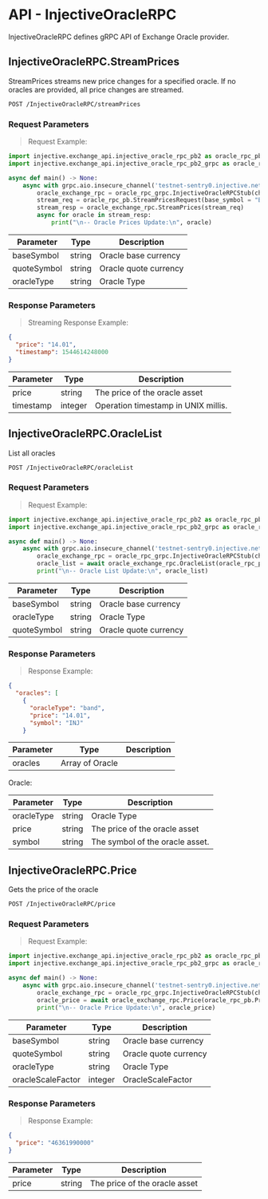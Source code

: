 # API - InjectiveOracleRPC
InjectiveOracleRPC defines gRPC API of Exchange Oracle provider.


## InjectiveOracleRPC.StreamPrices

StreamPrices streams new price changes for a specified oracle. If no oracles are provided, all price changes are streamed.

`POST /InjectiveOracleRPC/streamPrices`

### Request Parameters
> Request Example:

``` python
import injective.exchange_api.injective_oracle_rpc_pb2 as oracle_rpc_pb
import injective.exchange_api.injective_oracle_rpc_pb2_grpc as oracle_rpc_grpc

async def main() -> None:
    async with grpc.aio.insecure_channel('testnet-sentry0.injective.network:9910') as channel:
        oracle_exchange_rpc = oracle_rpc_grpc.InjectiveOracleRPCStub(channel)
        stream_req = oracle_rpc_pb.StreamPricesRequest(base_symbol = "BTC", quote_symbol = "USD", oracle_type = "coinbase")
        stream_resp = oracle_exchange_rpc.StreamPrices(stream_req)
        async for oracle in stream_resp:
            print("\n-- Oracle Prices Update:\n", oracle)
```

|Parameter|Type|Description|
|----|----|----|
|baseSymbol|string|Oracle base currency|
|quoteSymbol|string|Oracle quote currency|
|oracleType|string|Oracle Type|


### Response Parameters
> Streaming Response Example:

``` json
{
  "price": "14.01",
  "timestamp": 1544614248000
}
```

|Parameter|Type|Description|
|----|----|----|
|price|string|The price of the oracle asset|
|timestamp|integer|Operation timestamp in UNIX millis.|



## InjectiveOracleRPC.OracleList

List all oracles

`POST /InjectiveOracleRPC/oracleList`

### Request Parameters
> Request Example:

``` python
import injective.exchange_api.injective_oracle_rpc_pb2 as oracle_rpc_pb
import injective.exchange_api.injective_oracle_rpc_pb2_grpc as oracle_rpc_grpc

async def main() -> None:
    async with grpc.aio.insecure_channel('testnet-sentry0.injective.network:9910') as channel:
        oracle_exchange_rpc = oracle_rpc_grpc.InjectiveOracleRPCStub(channel)
        oracle_list = await oracle_exchange_rpc.OracleList(oracle_rpc_pb.OracleListRequest())
        print("\n-- Oracle List Update:\n", oracle_list)
```

|Parameter|Type|Description|
|----|----|----|
|baseSymbol|string|Oracle base currency|
|oracleType|string|Oracle Type|
|quoteSymbol|string|Oracle quote currency|


### Response Parameters
> Response Example:

``` json
{
  "oracles": [
    {
      "oracleType": "band",
      "price": "14.01",
      "symbol": "INJ"
    }
```

|Parameter|Type|Description|
|----|----|----|
|oracles|Array of Oracle||

Oracle:

|Parameter|Type|Description|
|----|----|----|
|oracleType|string|Oracle Type|
|price|string|The price of the oracle asset|
|symbol|string|The symbol of the oracle asset.|


## InjectiveOracleRPC.Price

Gets the price of the oracle

`POST /InjectiveOracleRPC/price`

### Request Parameters
> Request Example:

``` python
import injective.exchange_api.injective_oracle_rpc_pb2 as oracle_rpc_pb
import injective.exchange_api.injective_oracle_rpc_pb2_grpc as oracle_rpc_grpc

async def main() -> None:
    async with grpc.aio.insecure_channel('testnet-sentry0.injective.network:9910') as channel:
        oracle_exchange_rpc = oracle_rpc_grpc.InjectiveOracleRPCStub(channel)
        oracle_price = await oracle_exchange_rpc.Price(oracle_rpc_pb.PriceRequest(base_symbol = "BTC", quote_symbol = "USD", oracle_type = "coinbase", oracle_scale_factor = 6))
        print("\n-- Oracle Price Update:\n", oracle_price)
```

|Parameter|Type|Description|
|----|----|----|
|baseSymbol|string|Oracle base currency|
|quoteSymbol|string|Oracle quote currency|
|oracleType|string|Oracle Type|
|oracleScaleFactor|integer|OracleScaleFactor|


### Response Parameters
> Response Example:

``` json
{
  "price": "46361990000"
}
```

|Parameter|Type|Description|
|----|----|----|
|price|string|The price of the oracle asset|
